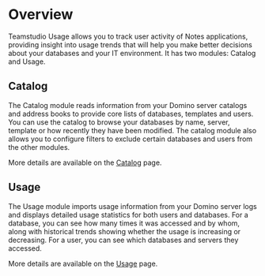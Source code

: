 # Overview
Teamstudio Usage allows you to track user activity of Notes applications, providing insight into usage trends that will help you make better decisions about your databases and your IT environment. It has two modules: Catalog and Usage.

## Catalog

The Catalog module reads information from your Domino server catalogs and address books to provide core lists of databases, templates and users. You can use the catalog to browse your databases by name, server, template or how recently they have been modified. The catalog module also allows you to configure filters to exclude certain databases and users from the other modules.

More details are available on the [Catalog](catalog.md) page.

## Usage

The Usage module imports usage information from your Domino server logs and displays detailed usage statistics for both users and databases. For a database, you can see how many times it was accessed and by whom, along with historical trends showing whether the usage is increasing or decreasing. For a user, you can see which databases and servers they accessed.

More details are available on the [Usage](usage.md) page.

